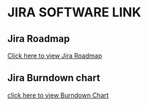 # JIRA SOFTWARE LINK

## Jira Roadmap
[Click here to view Jira Roadmap](https://pt27888.atlassian.net/jira/software/projects/SMAR/boards/3/roadmap)

## Jira Burndown chart
[click here to view Burndown Chart](https://pt27888.atlassian.net/jira/software/projects/SMAR/boards/3/reports/burndown)
